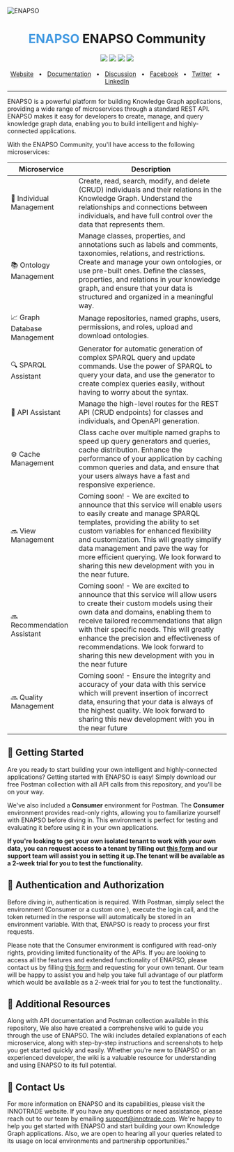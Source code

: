 ![ENAPSO](https://i.ibb.co/9V72QSp/community-2.png)

<div align="center">
  <h1><span style="font-weight:bold; color: #4299E1;">ENAPSO</span> ENAPSO Community</h1>
  <a href="https://www.npmjs.com/package/@innotrade/enapso-graphdb-client"><img src="https://img.shields.io/npm/v/@innotrade/enapso-graphdb-client" /></a>
  <a href="https://github.com/innotrade/enapso-graphdb-client/blob/main/CODE_OF_CONDUCT.md"><img src="https://img.shields.io/badge/connect-Community-brightgreen" /></a>
  <a href="https://github.com/innotrade/enapso-graphdb-client/blob/main/LICENSE"><img src="https://img.shields.io/badge/license-Apache%202-blue" /></a>
  <a href="https://github.com/innotrade/enapso-graphdb-client/blob/main/CODE_OF_CONDUCT.md"><img src="https://img.shields.io/badge/code-Conduct-orange" /></a>
  <br />
  <br />
  <a href="https://www.innotrade.com/">Website</a>
  <span>&nbsp;&nbsp;•&nbsp;&nbsp;</span>
  <a href="https://github.com/innotrade/enapso-graphdb-client/wiki">Documentation</a>
  <span>&nbsp;&nbsp;•&nbsp;&nbsp;</span>
  <a href="https://github.com/innotrade/enapso-graphdb-client/discussions">Discussion</a>
  <span>&nbsp;&nbsp;•&nbsp;&nbsp;</span>
  <a href="#">Facebook</a>
  <span>&nbsp;&nbsp;•&nbsp;&nbsp;</span>
  <a href="#">Twitter</a>
  <span>&nbsp;&nbsp;•&nbsp;&nbsp;</span>
  <a href="#">LinkedIn</a>
  <br />
  <hr />
</div>

ENAPSO is a powerful platform for building Knowledge Graph applications, providing a wide range of microservices through a standard REST API. ENAPSO makes it easy for developers to create, manage, and query knowledge graph data, enabling you to build intelligent and highly-connected applications.

With the ENAPSO Community, you'll have access to the following microservices:

| Microservice    | Description                                                                                                                                                                                                                                                                                                                                                                                   |
|-----------------|-----------------------------------------------------------------------------------------------------------------------------------------------------------------------------------------------------------------------------------------------------------------------------------------------------------------------------------------------------------------------------------|
| 👤 Individual Management | Create, read, search, modify, and delete (CRUD) individuals and their relations in the Knowledge Graph. Understand the relationships and connections between individuals, and have full control over the data that represents them.                                                                                                                                                                                                                                                                                        |
| 📚 Ontology Management  | Manage classes, properties, and annotations such as labels and comments, taxonomies, relations, and restrictions. Create and manage your own ontologies, or use pre-built ones. Define the classes, properties, and relations in your knowledge graph, and ensure that your data is structured and organized in a meaningful way.                                                                                                                                                                                                                                                                                |
| 📈 Graph Database Management | Manage repositories, named graphs, users, permissions, and roles, upload and download ontologies.                                                                                                                                                                                                                                                                                                              |
| 🔍 SPARQL Assistant    | Generator for automatic generation of complex SPARQL query and update commands. Use the power of SPARQL to query your data, and use the generator to create complex queries easily, without having to worry about the syntax.                                                                                                                                                                                                                                                                                                                                                    |
| 🔧 API Assistant       | Manage the high-level routes for the REST API (CRUD endpoints) for classes and individuals, and OpenAPI generation.                                                                                                                                                                                                                                                                                   |
| ⚙️ Cache Management    | Class cache over multiple named graphs to speed up query generators and queries, cache distribution. Enhance the performance of your application by caching common queries and data, and ensure that your users always have a fast and responsive experience.                                                                                                                                                                                                                                                                                                     |
| 🔜 View Management    | Coming soon! - We are excited to announce that this service will enable users to easily create and manage SPARQL templates, providing the ability to set custom variables for enhanced flexibility and customization. This will greatly simplify data management and pave the way for more efficient querying. We look forward to sharing this new development with you in the near future.                                                                                                                                                                                                                                                                                                      |
| 🔜 Recommendation Assistant    | Coming soon! - We are excited to announce that this service will allow users to create their custom models using their own data and domains, enabling them to receive tailored recommendations that align with their specific needs. This will greatly enhance the precision and effectiveness of recommendations. We look forward to sharing this new development with you in the near future                                                                                                                                                                                                                                                                                                         |
|🔜  Quality Management    | Coming soon! - Ensure the integrity and accuracy of your data with this service which will prevent insertion of incorrect data, ensuring that your data is always of the highest quality. We look forward to sharing this new development with you in the near future                                                                                                                                                                                                                                                                                                        |


## 🚀 Getting Started
Are you ready to start building your own intelligent and highly-connected applications? Getting started with ENAPSO is easy! Simply download our free Postman collection with all API calls from this repository, and you'll be on your way.

We've also included a **Consumer** environment for Postman. The **Consumer** environment provides read-only rights, allowing you to familiarize yourself with ENAPSO before diving in. This environment is perfect for testing and evaluating it before using it in your own applications.

**If you're looking to get your own isolated tenant to work with your own data, you can request access to a tenant by filling out [this form](google.com) and our support team will assist you in setting it up.The tenant will be available as a 2-week trial for you to test the functionality.**

## 🔑 Authentication and Authorization
Before diving in, authentication is required. With Postman, simply select the environment (Consumer or a custom one ), execute the login call, and the token returned in the response will automatically be stored in an environment variable. With that, ENAPSO is ready to process your first requests.

Please note that the Consumer environment is configured with read-only rights, providing limited functionality of the APIs. If you are looking to access all the features and extended functionality of ENAPSO, please contact us by filling [this form](google.com) and requesting for your own tenant. Our team will be happy to assist you and help you take full advantage of our platform which would be available as a 2-week trial for you to test the functionality..

## 📙 Additional Resources
Along with API documentation and Postman collection available in this repository, We also have created a comprehensive wiki to guide you through the use of ENAPSO. The wiki includes detailed explanations of each microservice, along with step-by-step instructions and screenshots to help you get started quickly and easily. Whether you're new to ENAPSO or an experienced developer, the wiki is a valuable resource for understanding and using ENAPSO to its full potential.

## 📧 Contact Us
For more information on ENAPSO and its capabilities, please visit the INNOTRADE website. If you have any questions or need assistance, please reach out to our team by emailing support@innotrade.com. We're happy to help you get started with ENAPSO and start building your own Knowledge Graph applications. Also, we are open to hearing all your queries related to its usage on local environments and partnership opportunities."

